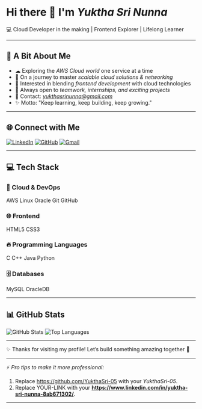 # Hi there 👋 I'm *Yuktha Sri Nunna*  

💻 Cloud Developer in the making | Frontend Explorer | Lifelong Learner  

---

## 🚀 A Bit About Me  
- ☁ Exploring the *AWS Cloud world* one service at a time  
- 🌱 On a journey to master *scalable cloud solutions & networking*  
- 🎨 Interested in blending *frontend development* with cloud technologies  
- 🤝 Always open to *teamwork, internships, and exciting projects*  
- 📧 Contact: *yukthasrinunna@gmail.com*  
- ✨ Motto: "Keep learning, keep building, keep growing."  


---

## 🌐 Connect with Me

[![LinkedIn](https://img.shields.io/badge/LinkedIn-blue?style=for-the-badge\&logo=linkedin)](https://www.linkedin.com/in/YOUR-LINK)
[![GitHub](https://img.shields.io/badge/GitHub-black?style=for-the-badge\&logo=github)](https://github.com/YOUR-USERNAME)
[![Gmail](https://img.shields.io/badge/Email-red?style=for-the-badge\&logo=gmail)](mailto:yukthasrinunna@gmail.com)

---

## 💻 Tech Stack

### 🚀 Cloud & DevOps

AWS Linux Oracle Git GitHub

### 🌐 Frontend

HTML5 CSS3

### 🔥 Programming Languages

C C++ Java Python

### 🗄 Databases

MySQL OracleDB

---

## 📊 GitHub Stats

![GitHub Stats](https://github-readme-stats.vercel.app/api?username=YOUR-USERNAME\&show_icons=true\&theme=tokyonight)
![Top Languages](https://github-readme-stats.vercel.app/api/top-langs/?username=YOUR-USERNAME\&layout=compact\&theme=tokyonight)

---

✨ Thanks for visiting my profile! Let’s build something amazing together 🚀

---

⚡ *Pro tips to make it more professional:*

1. Replace https://github.com/YukthaSri-05 with your *YukthaSri-05*.
2. Replace YOUR-LINK with your **https://www.linkedin.com/in/yuktha-sri-nunna-8ab671302/**.

---
